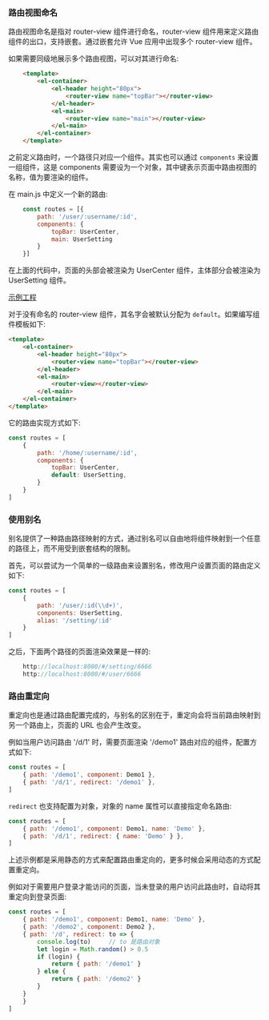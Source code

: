 
### 路由视图命名

路由视图命名是指对 router-view 组件进行命名，router-view 组件用来定义路由组件的出口，支持嵌套。通过嵌套允许 Vue 应用中出现多个 router-view 组件。

如果需要同级地展示多个路由视图，可以对其进行命名:
```html
    <template>
        <el-container>
            <el-header height="80px">
                <router-view name="topBar"></router-view>
            </el-header>
            <el-main>
                <router-view name="main"></router-view>
            </el-main>
        </el-container>
    </template>
```

之前定义路由时，一个路径只对应一个组件。其实也可以通过 `components` 来设置一组组件，这是 components 需要设为一个对象，其中键表示页面中路由视图的名称，值为要渲染的组件。

在 main.js 中定义一个新的路由:
```js
    const routes = [{
        path: '/user/:username/:id',
        components: {
            topBar: UserCenter,
            main: UserSetting
        }
    }]
```
在上面的代码中，页面的头部会被渲染为 UserCenter 组件，主体部分会被渲染为 UserSetting 组件。

[示例工程](t/04_named)

对于没有命名的 router-view 组件，其名字会被默认分配为 `default`。如果编写组件模板如下:
```html
<template>
    <el-container>
        <el-header height="80px">
            <router-view name="topBar"></router-view>
        </el-header>
        <el-main>
            <router-view></router-view>
        </el-main>
    </el-container>
</template>
```
它的路由实现方式如下:
```js
const routes = [
    {
        path: '/home/:username/:id',
        components: {
            topBar: UserCenter,
            default: UserSetting,
        }
    }    
]
```

### 使用别名

别名提供了一种路由路径映射的方式，通过别名可以自由地将组件映射到一个任意的路径上，而不用受到嵌套结构的限制。

首先，可以尝试为一个简单的一级路由来设置别名，修改用户设置页面的路由定义如下:
```js
const routes = [
    {
        path: '/user/:id(\\d+)',
        components: UserSetting,
        alias: '/setting/:id'
    }
]
```
之后，下面两个路径的页面渲染效果是一样的:
```js
    http://localhost:8080/#/setting/6666
    http://localhost:8080/#/user/6666
```

### 路由重定向

重定向也是通过路由配置完成的，与别名的区别在于，重定向会将当前路由映射到另一个路由上，页面的 URL 也会产生改变。

例如当用户访问路由 '/d/1' 时，需要页面渲染 '/demo1' 路由对应的组件，配置方式如下:
```js
const routes = [
    { path: '/demo1', component: Demo1 },
    { path: '/d/1', redirect: '/demo1' },
]
```

`redirect` 也支持配置为对象，对象的 name 属性可以直接指定命名路由:
```js
const routes = [
    { path: '/demo1', component: Demo1, name: 'Demo' },
    { path: '/d/1', redirect: { name: 'Demo' } },
]
```

上述示例都是采用静态的方式来配置路由重定向的，更多时候会采用动态的方式配置重定向。

例如对于需要用户登录才能访问的页面，当未登录的用户访问此路由时，自动将其重定向到登录页面:
```js
const routes = [
    { path: '/demo1', component: Demo1, name: 'Demo' },
    { path: '/demo2', component: Demo2 },
    { path: '/d', redirect: to => {
        console.log(to)     // to 是路由对象
        let login = Math.random() > 0.5
        if (login) {
            return { path: '/demo1' }
        } else {
            return { path: '/demo2' }
        }
    } 
    }
]
```
